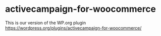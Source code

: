 # activecampaign-for-woocommerce
This is our version of the WP.org plugin https://wordpress.org/plugins/activecampaign-for-woocommerce/
